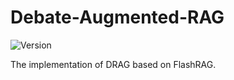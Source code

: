 # Debate-Augmented-RAG
![Version](https://img.shields.io/badge/Version-2.0-blue)

The implementation of DRAG based on FlashRAG.
